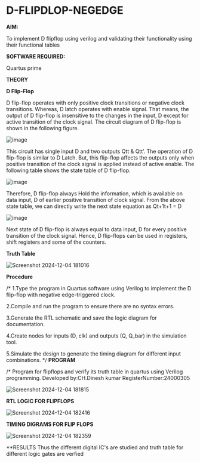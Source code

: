 # D-FLIPDLOP-NEGEDGE

**AIM:**

To implement  D flipflop using verilog and validating their functionality using their functional tables

**SOFTWARE REQUIRED:**

Quartus prime

**THEORY**

**D Flip-Flop**

D flip-flop operates with only positive clock transitions or negative clock transitions. Whereas, D latch operates with enable signal. That means, the output of D flip-flop is insensitive to the changes in the input, D except for active transition of the clock signal. The circuit diagram of D flip-flop is shown in the following figure.

![image](https://github.com/naavaneetha/D-FLIPDLOP-NEGEDGE/assets/154305477/48c81fe8-bc3f-40e7-95e2-519fc155ad51)

This circuit has single input D and two outputs Qtt & Qtt’. The operation of D flip-flop is similar to D Latch. But, this flip-flop affects the outputs only when positive transition of the clock signal is applied instead of active enable. The following table shows the state table of D flip-flop.

![image](https://github.com/naavaneetha/D-FLIPDLOP-NEGEDGE/assets/154305477/e5f3fda7-68ec-4a3a-a0a4-cf6f9cc4ab55)

Therefore, D flip-flop always Hold the information, which is available on data input, D of earlier positive transition of clock signal. From the above state table, we can directly write the next state equation as Qt+1t+1 = D

![image](https://github.com/naavaneetha/D-FLIPDLOP-NEGEDGE/assets/154305477/8592c0d8-2917-4142-91b9-d6c30dd891d2)

Next state of D flip-flop is always equal to data input, D for every positive transition of the clock signal. Hence, D flip-flops can be used in registers, shift registers and some of the counters.

**Truth Table**

![Screenshot 2024-12-04 181016](https://github.com/user-attachments/assets/fec0c52d-ac6c-4aa4-9b2c-077b25d9fe17)

**Procedure** 
 
 /* 1.Type the program in Quartus software using Verilog to implement the D flip-flop
 with negative edge-triggered clock.
 
 2.Compile and run the program to ensure there are no syntax errors.
 
 3.Generate the RTL schematic and save the logic diagram for documentation.
 
 4.Create nodes for inputs (D, clk) and outputs (Q, Q_bar) in the simulation tool.
 
 5.Simulate the design to generate the timing diagram for different input combinations.
 */
**PROGRAM**

/* Program for flipflops and verify its truth table in quartus using Verilog programming.
Developed by:CH.Dinesh kumar 
RegisterNumber:24000305


![Screenshot 2024-12-04 181815](https://github.com/user-attachments/assets/5da6c74d-69d1-4d42-b911-80684c23a008)


**RTL LOGIC FOR FLIPFLOPS**

![Screenshot 2024-12-04 182416](https://github.com/user-attachments/assets/4a2b5840-1959-4108-aeac-2d0bfafd9124)


**TIMING DIGRAMS FOR FLIP FLOPS**

![Screenshot 2024-12-04 182359](https://github.com/user-attachments/assets/4d5d5371-7502-49d6-9933-7f02fae84048)


**RESULTS Thus the different digital IC's are studied and truth table for different logic gates are verfied
